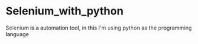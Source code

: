 # Selenium_with_python
Selenium is a automation tool, in this I'm using python as the programming language
